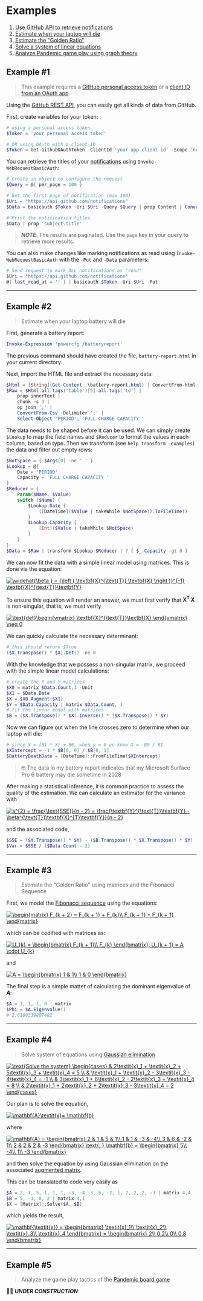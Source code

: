 Examples
========

1. [Use GitHub API to retrieve notifications](#example-1)
1. [Estimate when your laptop will die](#example-2)
1. [Estimate the "Golden Ratio"](#example-3)
1. [Solve a system of linear equations](#example-4)
1. [Analyze Pandemic game play using graph theory](#example-5)

Example #1
----------
> This example requires a [GitHub personal access token](https://docs.github.com/en/github/authenticating-to-github/creating-a-personal-access-token) or a [client ID from an OAuth app](https://docs.github.com/en/developers/apps/authorizing-oauth-apps#device-flow).

Using the [GitHub REST API](https://docs.github.com/en/rest), you can easily get all kinds of data from GitHub.

First, create variables for your token:

```PowerShell
# using a personal access token
$Token = 'your personal access token'

# OR using OAuth with a client ID
$Token = Get-GithubOAuthToken -ClientId 'your app client id' -Scope 'notifications'
```

You can retrieve the titles of your [notifications](https://docs.github.com/en/rest/reference/activity#notifications) using `Invoke-WebRequestBasicAuth`:

```PowerShell
# Create an object to configure the request
$Query = @{ per_page = 100 }

# Get the first page of notification (max 100)
$Uri = "https://api.github.com/notifications"
$Data = basicauth $Token -Uri $Uri -Query $Query | prop Content | ConvertFrom-Json

# Print the notification titles
$Data | prop 'subject.title'
```

> ***NOTE***: The results are paginated. Use the `page` key in your query to retrieve more results.

You can also make changes like marking notifications as read using `Invoke-WebRequestBasicAuth` with the `-Put` and `-Data` parameters:

```PowerShell
# Send request to mark ALL notifications as "read"
$Uri = "https://api.github.com/notifications"
@{ last_read_at = '' } | basicauth $Token -Uri $Uri -Put
```

------

Example #2
----------
> Estimate when your laptop battery will die

First, generate a battery report:

```PowerShell
Invoke-Expression 'powercfg /batteryreport'
```

The previous command should have created the file, `battery-report.html` in your current directory.

Next, import the HTML file and extract the necessary data:

```PowerShell
$Html = [String](Get-Content .\battery-report.html) | ConvertFrom-Html
$Raw = $Html.all.tags('table')[5].all.tags('td') |
    prop innerText |
    chunk -s 3 |
    op join ';' |
    ConvertFrom-Csv -Delimiter ';' |
    Select-Object 'PERIOD', 'FULL CHARGE CAPACITY '
```

The data needs to be shaped before it can be used. We can simply create `$Lookup` to map the field names and `$Reducer` to format the values in each column, based on type. Then we transform (see `help transform -examples`) the data and filter out empty rows:

```PowerShell
$NotSpace = { $Args[0] -ne ' ' }
$Lookup = @{
    Date = 'PERIOD'
    Capacity = 'FULL CHARGE CAPACITY '
}
$Reducer = {
    Param($Name, $Value)
    switch ($Name) {
        $Lookup.Date {
            ([DateTime]($Value | takeWhile $NotSpace)).ToFileTime()
        }
        $Lookup.Capacity {
            [Int]($Value | takeWhile $NotSpace)
        }
    }
}
$Data = $Raw | transform $Lookup $Reducer | ? { $_.Capacity -gt 0 }
```

We can now fit the data with a simple linear model using matrices. This is done via the equation:

<a href="https://www.codecogs.com/eqnedit.php?latex=\inline&space;\widehat{\beta&space;}&space;=&space;{\left&space;(&space;\textbf{X}^{\text{T}}&space;\textbf{X}&space;\right&space;)}^{-1}&space;\textbf{X}^{\text{T}}\textbf{Y}" target="_blank"><img src="https://latex.codecogs.com/gif.latex?\inline&space;\widehat{\beta&space;}&space;=&space;{\left&space;(&space;\textbf{X}^{\text{T}}&space;\textbf{X}&space;\right&space;)}^{-1}&space;\textbf{X}^{\text{T}}\textbf{Y}" title="\widehat{\beta } = {\left ( \textbf{X}^{\text{T}} \textbf{X} \right )}^{-1} \textbf{X}^{\text{T}}\textbf{Y}" /></a>

To ensure this equation will render an answer, we must first verify that **X<sup>T</sup> X** is non-singular, that is, we must verify

<a href="https://www.codecogs.com/eqnedit.php?latex=\inline&space;\text{det}\begin{vmatrix}&space;\textbf{X}^{\text{T}}\textbf{X}&space;\end{vmatrix}&space;\neq&space;0" target="_blank"><img src="https://latex.codecogs.com/gif.latex?\inline&space;\text{det}\begin{vmatrix}&space;\textbf{X}^{\text{T}}\textbf{X}&space;\end{vmatrix}&space;\neq&space;0" title="\text{det}\begin{vmatrix} \textbf{X}^{\text{T}}\textbf{X} \end{vmatrix} \neq 0" /></a>

We can quickly calculate the necessary determinant:

```PowerShell
# this should return $True
($X.Transpose() * $X).Det() -ne 0
```

With the knowledge that we possess a non-singular matrix, we proceed with the simple linear model calculations:

```PowerShell
# create the X and Y matrices
$X0 = matrix $Data.Count,1 -Unit
$X1 = $Data.Date
$X = $X0.Augment($X1)
$Y = $Data.Capacity | matrix $Data.Count, 1
# fit the linear model with matrices
$B = ($X.Transpose() * $X).Inverse() * ($X.Transpose() * $Y)
```

Now we can figure out when the line crosses zero to determine when our laptop will die:

```PowerShell
# since Y = (B1 * X) + B0, when y = 0 we know X = -B0 / B1
$XIntercept = -1 * $B[0, 0] / $B[0, 1]
$BatteryDeathDate = [DateTime]::FromFileTime($XIntercept)
```

> 🤓 The data in my battery report indicates that my Microsoft Surface Pro 6 battery may die sometime in 2028

After making a statistical inference, it is common practice to assess the quality of the estimation. We can calculate an estimator for the variance with

<a href="https://www.codecogs.com/eqnedit.php?latex=s^{2}&space;=&space;\frac{\text{SSE}}{n&space;-&space;2}&space;=&space;\frac{\textbf{Y}^{\text{T}}\textbf{Y}&space;-&space;\beta^{\text{T}}\textbf{X}^{T}\textbf{Y}}{n&space;-&space;2}" target="_blank"><img src="https://latex.codecogs.com/gif.latex?s^{2}&space;=&space;\frac{\text{SSE}}{n&space;-&space;2}&space;=&space;\frac{\textbf{Y}^{\text{T}}\textbf{Y}&space;-&space;\beta^{\text{T}}\textbf{X}^{T}\textbf{Y}}{n&space;-&space;2}" title="s^{2} = \frac{\text{SSE}}{n - 2} = \frac{\textbf{Y}^{\text{T}}\textbf{Y} - \beta^{\text{T}}\textbf{X}^{T}\textbf{Y}}{n - 2}" /></a>

and the associated code,

```PowerShell
$SSE = ($Y.Transpose() * $Y) - ($B.Transpose() * $X.Transpose() * $Y)
$Var = $SSE / ($Data.Count - 2)
```

------

Example #3
----------
> Estimate the "Golden Ratio" using matrices and the Fibonacci Sequence

First, we model the [Fibonacci sequence](https://en.wikipedia.org/wiki/Fibonacci_number) using the equations:

<a href="https://www.codecogs.com/eqnedit.php?latex=\inline&space;\begin{matrix}&space;F_{k&space;&plus;&space;2}&space;=&space;F_{k&space;&plus;&space;1}&space;&plus;&space;F_{k}\\&space;F_{k&space;&plus;&space;1}&space;=&space;F_{k&space;&plus;&space;1}&space;\end{matrix}" target="_blank"><img src="https://latex.codecogs.com/gif.latex?\inline&space;\begin{matrix}&space;F_{k&space;&plus;&space;2}&space;=&space;F_{k&space;&plus;&space;1}&space;&plus;&space;F_{k}\\&space;F_{k&space;&plus;&space;1}&space;=&space;F_{k&space;&plus;&space;1}&space;\end{matrix}" title="\begin{matrix} F_{k + 2} = F_{k + 1} + F_{k}\\ F_{k + 1} = F_{k + 1} \end{matrix}" /></a>

which can be codified with matrices as:

<a href="https://www.codecogs.com/eqnedit.php?latex=\inline&space;U_{k}&space;=&space;\begin{bmatrix}&space;F_{k&space;&plus;&space;1}\\&space;F_{k}&space;\end{bmatrix},&space;U_{k&space;&plus;&space;1}&space;=&space;A&space;\cdot&space;U_{k}" target="_blank"><img src="https://latex.codecogs.com/gif.latex?\inline&space;U_{k}&space;=&space;\begin{bmatrix}&space;F_{k&space;&plus;&space;1}\\&space;F_{k}&space;\end{bmatrix},&space;U_{k&space;&plus;&space;1}&space;=&space;A&space;\cdot&space;U_{k}" title="U_{k} = \begin{bmatrix} F_{k + 1}\\ F_{k} \end{bmatrix}, U_{k + 1} = A \cdot U_{k}" /></a>

and

<a href="https://www.codecogs.com/eqnedit.php?latex=\inline&space;A&space;=&space;\begin{bmatrix}&space;1&space;&&space;1\\&space;1&space;&&space;0&space;\end{bmatrix}" target="_blank"><img src="https://latex.codecogs.com/gif.latex?\inline&space;A&space;=&space;\begin{bmatrix}&space;1&space;&&space;1\\&space;1&space;&&space;0&space;\end{bmatrix}" title="A = \begin{bmatrix} 1 & 1\\ 1 & 0 \end{bmatrix}" /></a>

The final step is a simple matter of calculating the dominant eigenvalue of ***A***:

```PowerShell
$A = 1, 1, 1, 0 | matrix
$Phi = $A.Eigenvalue()
# 1.6180339887482
```

------

Example #4
----------
> Solve system of equations using [Gaussian elimination](https://en.wikipedia.org/wiki/Gaussian_elimination)

<a href="https://www.codecogs.com/eqnedit.php?latex=\inline&space;\text{Solve&space;the&space;system}&space;\begin{cases}&space;&&space;2\textit{x}_1&space;&plus;&space;\textit{x}_2&space;&plus;&space;5\textit{x}_3&space;&plus;&space;\textit{x}_4&space;=&space;5&space;\\&space;&&space;\textit{x}_1&space;&plus;&space;\textit{x}_2&space;-&space;3\textit{x}_3&space;-&space;4\textit{x}_4&space;=&space;-1&space;\\&space;&&space;3\textit{x}_1&space;&plus;&space;6\textit{x}_2&space;-&space;2\textit{x}_3&space;&plus;&space;\textit{x}_4&space;=&space;8&space;\\&space;&&space;2\textit{x}_1&space;&plus;&space;2\textit{x}_2&space;&plus;&space;2\textit{x}_3&space;-&space;3\textit{x}_4&space;=&space;2&space;\end{cases}" target="_blank"><img src="https://latex.codecogs.com/gif.latex?\inline&space;\text{Solve&space;the&space;system}&space;\begin{cases}&space;&&space;2\textit{x}_1&space;&plus;&space;\textit{x}_2&space;&plus;&space;5\textit{x}_3&space;&plus;&space;\textit{x}_4&space;=&space;5&space;\\&space;&&space;\textit{x}_1&space;&plus;&space;\textit{x}_2&space;-&space;3\textit{x}_3&space;-&space;4\textit{x}_4&space;=&space;-1&space;\\&space;&&space;3\textit{x}_1&space;&plus;&space;6\textit{x}_2&space;-&space;2\textit{x}_3&space;&plus;&space;\textit{x}_4&space;=&space;8&space;\\&space;&&space;2\textit{x}_1&space;&plus;&space;2\textit{x}_2&space;&plus;&space;2\textit{x}_3&space;-&space;3\textit{x}_4&space;=&space;2&space;\end{cases}" title="\text{Solve the system} \begin{cases} & 2\textit{x}_1 + \textit{x}_2 + 5\textit{x}_3 + \textit{x}_4 = 5 \\ & \textit{x}_1 + \textit{x}_2 - 3\textit{x}_3 - 4\textit{x}_4 = -1 \\ & 3\textit{x}_1 + 6\textit{x}_2 - 2\textit{x}_3 + \textit{x}_4 = 8 \\ & 2\textit{x}_1 + 2\textit{x}_2 + 2\textit{x}_3 - 3\textit{x}_4 = 2 \end{cases}" /></a>

Our plan is to solve the equation,

<a href="https://www.codecogs.com/eqnedit.php?latex=\inline&space;\mathbf{A}\textit{x}=&space;\mathbf{b}" target="_blank"><img src="https://latex.codecogs.com/gif.latex?\inline&space;\mathbf{A}\textit{x}=&space;\mathbf{b}" title="\mathbf{A}\textit{x}= \mathbf{b}" /></a>

where

<a href="https://www.codecogs.com/eqnedit.php?latex=\inline&space;\mathbf{A}&space;=&space;\begin{bmatrix}&space;2&space;&&space;1&space;&&space;5&space;&&space;1\\&space;1&space;&&space;1&space;&&space;-3&space;&&space;-4\\&space;3&space;&&space;6&space;&&space;-2&space;&&space;1\\&space;2&space;&&space;2&space;&&space;2&space;&&space;-3&space;\end{bmatrix}&space;\text{,&space;}&space;\mathbf{b}&space;=&space;\begin{bmatrix}&space;5\\&space;-4\\&space;1\\&space;-3&space;\end{bmatrix}" target="_blank"><img src="https://latex.codecogs.com/gif.latex?\inline&space;\mathbf{A}&space;=&space;\begin{bmatrix}&space;2&space;&&space;1&space;&&space;5&space;&&space;1\\&space;1&space;&&space;1&space;&&space;-3&space;&&space;-4\\&space;3&space;&&space;6&space;&&space;-2&space;&&space;1\\&space;2&space;&&space;2&space;&&space;2&space;&&space;-3&space;\end{bmatrix}&space;\text{,&space;}&space;\mathbf{b}&space;=&space;\begin{bmatrix}&space;5\\&space;-4\\&space;1\\&space;-3&space;\end{bmatrix}" title="\mathbf{A} = \begin{bmatrix} 2 & 1 & 5 & 1\\ 1 & 1 & -3 & -4\\ 3 & 6 & -2 & 1\\ 2 & 2 & 2 & -3 \end{bmatrix} \text{, } \mathbf{b} = \begin{bmatrix} 5\\ -4\\ 1\\ -3 \end{bmatrix}" /></a>

and then solve the equation by using Gaussian elimination on the associated [augmented matrix](https://en.wikipedia.org/wiki/Augmented_matrix).

This can be translated to code very easily as

```PowerShell
$A = 2, 1, 5, 1, 1, 1, -3, -4, 3, 6, -2, 1, 2, 2, 2, -3 | matrix 4,4
$B = 5, -1, 8, 2 | matrix 4,1
$X = [Matrix]::Solve($A, $B)
```

which yields the result,

<a href="https://www.codecogs.com/eqnedit.php?latex=\inline&space;\mathbf{\textit{x}}&space;=&space;\begin{bmatrix}&space;\textit{x}_1\\&space;\textit{x}_2\\&space;\textit{x}_3\\&space;\textit{x}_4&space;\end{bmatrix}&space;=&space;\begin{bmatrix}&space;2\\&space;0.2\\&space;0\\&space;0.8&space;\end{bmatrix}" target="_blank"><img src="https://latex.codecogs.com/gif.latex?\inline&space;\mathbf{\textit{x}}&space;=&space;\begin{bmatrix}&space;\textit{x}_1\\&space;\textit{x}_2\\&space;\textit{x}_3\\&space;\textit{x}_4&space;\end{bmatrix}&space;=&space;\begin{bmatrix}&space;2\\&space;0.2\\&space;0\\&space;0.8&space;\end{bmatrix}" title="\mathbf{\textit{x}} = \begin{bmatrix} \textit{x}_1\\ \textit{x}_2\\ \textit{x}_3\\ \textit{x}_4 \end{bmatrix} = \begin{bmatrix} 2\\ 0.2\\ 0\\ 0.8 \end{bmatrix}" /></a>

------

Example #5
----------
> Analyze the game play tactics of the [Pandemic board game](https://www.amazon.com/Z-Man-Games-ZM7101-Pandemic/dp/B00A2HD40E)

👷‍♂️ ***UNDER CONSTRUCTION***
